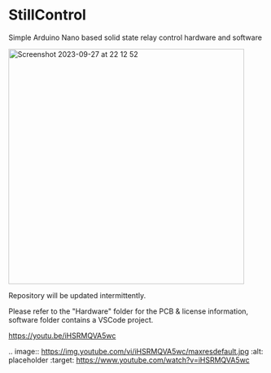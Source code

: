 # StillControl
Simple Arduino Nano based solid state relay control hardware and software

<img width="463" alt="Screenshot 2023-09-27 at 22 12 52" src="https://github.com/matjanss/StillControl/assets/77330282/f60d78d7-918f-4d15-8495-b5067a10c366">

Repository will be updated intermittently.

Please refer to the "Hardware" folder for the PCB & license information, software folder contains a VSCode project.

https://youtu.be/iHSRMQVA5wc

.. image:: https://img.youtube.com/vi/iHSRMQVA5wc/maxresdefault.jpg
    :alt: placeholder
    :target: https://www.youtube.com/watch?v=iHSRMQVA5wc

